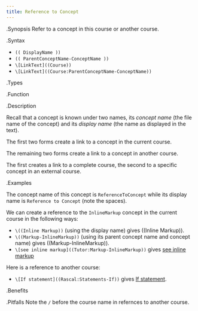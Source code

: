 ```yaml
---
title: Reference to Concept
---
```


.Synopsis
Refer to a concept in this course or another course.

.Syntax
* `(( DisplayName ))`
* `(( ParentConceptName-ConceptName ))`
* `\[LinkText]((Course))`
* `\[LinkText]((Course:ParentConceptName-ConceptName))`

.Types

.Function

.Description

Recall that a concept is known under two names, its _concept name_ (the file name of the concept) and its _display name_ (the name as displayed in the text).

The first two forms create a link to a concept in the current course.

The remaining two forms create a link to a concept in another course.

The first creates a link to a complete course, the second to a specific concept in an external course.


.Examples

The concept name of this concept is `ReferenceToConcept` while its display name is `Reference to Concept` (note the spaces).

We can create a reference to the `InlineMarkup` concept in the current course in the following ways:

* `\((Inline Markup))` (using the display name) gives ((Inline Markup)).
* `\((Markup-InlineMarkup))` (using its parent concept name and concept name) gives ((Markup-InlineMarkup)).
* `\[see inline markup]((Tutor:Markup-InlineMarkup))` gives [see inline markup]((Tutor:Markup-InlineMarkup))

Here is a reference to another course:

* `\[If statement]((Rascal:Statements-If))` gives [If statement]((Rascal:Statements-If)).

.Benefits

.Pitfalls
Note the `/` before the course name in refernces to another course.

